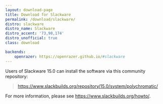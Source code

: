 ```yaml
---
layout: download-page
title: Download for Slackware
permalink: /download/slackware/
distro: slackware
distro_name: Slackware
distro_accent: '73,98,174'
distro_unofficial: true
class: download

backends:
    openrazer: https://openrazer.github.io/#slackware
---
```


Users of Slackware 15.0 can install the software via this community repository:

> <https://www.slackbuilds.org/repository/15.0/system/polychromatic/>

For more information, please see <https://www.slackbuilds.org/howto/>.
